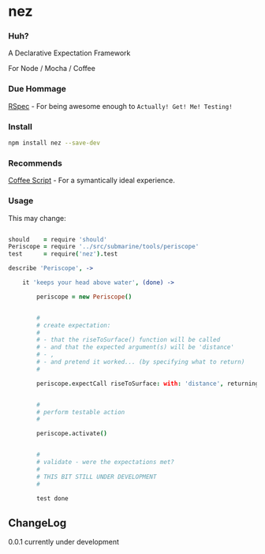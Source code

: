 nez
===

### Huh?

A Declarative Expectation Framework<br />

For Node / Mocha / Coffee


### Due Hommage

[RSpec](http://rspec.info/) - For being awesome enough to `Actually! Get! Me! Testing!`


### Install

```bash
npm install nez --save-dev
```

### Recommends

[Coffee Script](http://coffeescript.org/) - For a symantically ideal experience.


### Usage

This may change:

```coffee

should    = require 'should'
Periscope = require '../src/submarine/tools/periscope'
test      = require('nez').test

describe 'Periscope', -> 

    it 'keeps your head above water', (done) -> 

        periscope = new Periscope()


        #
        # create expectation:
        # 
        # - that the riseToSurface() function will be called
        # - and that the expected argument(s) will be 'distance'
        # - ,
        # - and pretend it worked... (by specifying what to return)
        #

        periscope.expectCall riseToSurface: with: 'distance', returning: true


        #
        # perform testable action
        #

        periscope.activate()


        #
        # validate - were the expectations met?
        # 
        # THIS BIT STILL UNDER DEVELOPMENT
        #

        test done


```

ChangeLog
---------

0.0.1 currently under development
